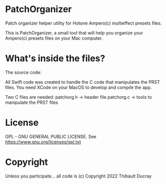 # PatchOrganizer
Patch organizer helper utility for Hotone Ampero(c) multieffect presets files.

This is PatchOrganizer, a small tool that will help you organize your Ampero(c) presets files on your Mac computer.

# What's inside the files?

The source code:

All Swift code was created to handle the C code that manipulates the PRST files.
You need XCode on your MacOS to develop and compile the app.

Two C files are needed:
patchorg.h -> header file
patchorg.c -> tools to manipulate the PRST files

# License

GPL - GNU GENERAL PUBLIC LICENSE.
See https://www.gnu.org/licenses/gpl.txt

# Copyright

Unless you participate... all code is (c) Copyright 2022 Thibault Ducray
